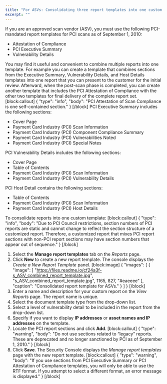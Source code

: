```yaml
---
title: "For ASVs: Consolidating three report templates into one custom template"
excerpt: ""
---
```

If you are an approved scan vendor (ASV), you must use the following PCI-mandated report templates for PCI scans as of September 1, 2010:

* Attestation of Compliance
* PCI Executive Summary
* Vulnerability Details

You may find it useful and convenient to combine multiple reports into one template. For example you can create a template that combines sections from the Executive Summary, Vulnerability Details, and Host Details templates into one report that you can present to the customer for the initial review. Afterward, when the post-scan phase is completed, you can create another template that includes the PCI Attestation of Compliance with the other two templates for final delivery of the complete report set.
[block:callout]
{
  "type": "info",
  "body": "PCI Attestation of Scan Compliance is one self-contained section."
}
[/block]
PCI Executive Summary includes the following sections:

* Cover Page
* Payment Card Industry (PCI) Scan Information
* Payment Card Industry (PCI) Component Compliance Summary
* Payment Card Industry (PCI) Vulnerabilities Noted
* Payment Card Industry (PCI) Special Notes

PCI Vulnerability Details includes the following sections:
* Cover Page
* Table of Contents
* Payment Card Industry (PCI) Scan Information
* Payment Card Industry (PCI) Vulnerability Details

PCI Host Detail contains the following sections:
* Table of Contents
* Payment Card Industry (PCI) Scan Information
* Payment Card Industry (PCI) Host Details

To consolidate reports into one custom template:
[block:callout]
{
  "type": "info",
  "body": "Due to PCI Council restrictions, section numbers of PCI reports are static and cannot change to reflect the section structure of a customized report. Therefore, a customized report that mixes PCI report sections with non-PCI report sections may have section numbers that appear out of sequence."
}
[/block]
1. Select the **Manage report templates** tab on the _Reports_ page.
2. Click **New** to create a new report template.
The console displays the _Create a New Report Template_ panel.
[block:image]
{
  "images": [
    {
      "image": [
        "https://files.readme.io/cf24a3f-s_ASV_combined_report_template.jpg",
        "s_ASV_combined_report_template.jpg",
        1165,
        827,
        "#eaeeee"
      ],
      "caption": "Consolidated report template for ASVs."
    }
  ]
}
[/block]
3. Enter a name and description for your custom report on the _View Reports_ page.
The report name is unique.
4. Select the document template type from the drop-down list.
5. Select a level of vulnerability detail to be included in the report from the drop-down list.
6. Specify if you want to display **IP addresses** or **asset names and IP addresses** on the template.
7. Locate the PCI report sections and click **Add**.
[block:callout]
{
  "type": "warning",
  "body": "Do not use sections related to “legacy” reports. These are deprecated and no longer sanctioned by PCI as of September 1, 2010."
}
[/block]
8. Click **Save**.
The Security Console displays the _Manage report templates_ page with the new report template.
[block:callout]
{
  "type": "warning",
  "body": "If you use sections from PCI Executive Summary or PCI Attestation of Compliance templates, you will only be able to use the RTF format. If you attempt to select a different format, an error message is displayed."
}
[/block]
